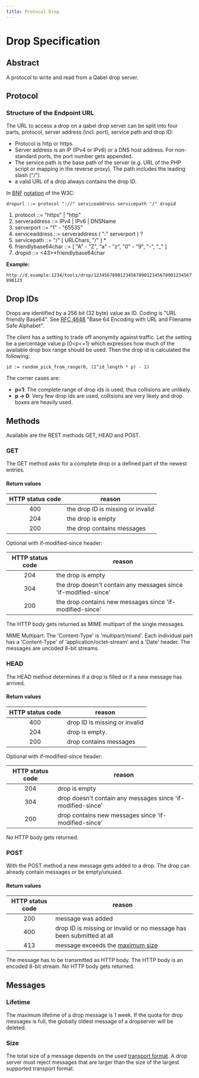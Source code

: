 ```yaml
---
title: Protocol Drop
---
```

# Drop Specification

## Abstract

A protocol to write and read from a Qabel drop server.

## Protocol

### Structure of the Endpoint URL
The URL to access a drop on a qabel drop server can be split into four parts, protocol, server address (incl. port), service path and drop ID:

- Protocol is http or https.
- Server address is an IP (IPv4 or IPv6) or a DNS host address. For non-standard ports, the port number gets appended.
- The service path is the base path of the server (e.g. URL of the PHP script or mapping in the reverse proxy). The path includes the leading slash ("/").
- a valid URL of a drop always contains the drop ID.

<a name="url"></a>
In [BNF](http://www.w3.org/Addressing/URL/5_BNF.html) [notation](http://www.w3.org/Notation.html) of the W3C:

`dropurl ::= protocol "://" serviceaddress servicepath "/" dropid`

1. protocol ::= "https" | "http"
1. serveraddress ::= IPv4 | IPv6 | DNSName
1. serverport ::= "1" - "65535"
1. serviceaddress ::= serveraddress ( ":" serverport ) ?
1. servicepath ::= "/" [ URLChars, "/" ] *
1. friendlybase64char ::= [ "A" - "Z", "a" - "z", "0" - "9", "-", "_" ]
1. dropid ::= <43>*friendlybase64char

**Example:**

`http://d.example:1234/tools/drop/1234567890123456789012345678901234567890123`

## Drop IDs

Drops are identified by a 256 bit (32 byte) value as ID. Coding is "URL friendly Base64".
See [RFC 4648](http://www.ietf.org/rfc/rfc4648.txt) "Base 64 Encoding with URL and Filename Safe Alphabet".

The client has a setting to trade off anonymity against traffic.
Let the setting be a percentage value *p* (0<p<=1) which expresses how much of the available drop box range should be used.
Then the drop id is calculated the following:

`id := random_pick_from_range(0, (2^id_length * p) - 1)`

The corner cases are:
* **p=1**: The complete range of drop ids is used, thus collisions are unlikely.
* **p -> 0**: Very few drop ids are used, collisions are very likely and drop boxes are heavily used.

## Methods

Available are the REST methods GET, HEAD and POST.

### GET

The GET method asks for a complete drop or a defined part of the newest entries.


#### Return values

|HTTP status code|reason|
|:----------------:|------|
| 400 | the drop ID is missing or invalid|
| 204 | the drop is empty|
| 200 | the drop contains messages|

Optional with if-modified-since header:

|HTTP status code|reason|
|:----------------:|------|
| 204 | the drop is empty|
| 304 | the drop doesn't contain any messages since 'if-modified-since'|
| 200 | the drop contains new messages since 'if-modified-since'|

The HTTP body gets returned as MIME multipart of the single messages.

MIME Multipart:
The 'Content-Type' is 'multipart/mixed'.
Each individual part has a 'Content-Type' of 'application/octet-stream' and a 'Date' header.
The messages are uncoded 8-bit streams.

### HEAD

The HEAD method determines if a drop is filled or if a new message has arrived.

#### Return values

|HTTP status code|reason|
|:----------------:|------|
| 400 | drop ID is missing or invalid |
| 204 | drop is empty.         |
| 200 | drop contains messages |

Optional with if-modified-since header:

|HTTP status code|reason|
|:----------------:|------|
| 204 | drop is empty |
| 304 | drop doesn't contain any messages since 'if-modified-since' |
| 200 | drop contains new messages since 'if-modified-since' |

No HTTP body gets returned.

### POST

With the POST method a new message gets added to a drop.
The drop can already contain messages or be empty/unused.

#### Return values

|HTTP status code|reason|
|:----------------:|------|
| 200 | message was added |
| 400 | drop ID is missing or invalid or no message has been submitted at all |
| 413 | message exceeds the [maximum size](../Qabel-Client-Drop/#transport-format) |

The message has to be transmitted as HTTP body.
The HTTP body is an encoded 8-bit stream.
No HTTP body gets returned.

## Messages

### Lifetime
The maximum lifetime of a drop message is 1 week. If the quota for drop messages is full, the globally oldest message of a dropserver will be deleted.

### Size
The total size of a message depends on the used [transport format](../Qabel-Client-Drop/#transport-format).
A drop server must reject messages that are larger than the size of the largest supported transport format.
